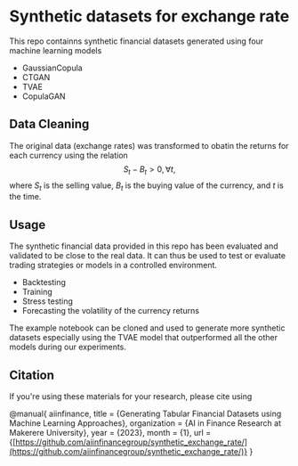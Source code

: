 # Synthetic datasets for exchange rate
This repo containns synthetic financial datasets generated using four machine learning models
- GaussianCopula
- CTGAN
- TVAE
- CopulaGAN 

## Data Cleaning
The original data (exchange rates) was transformed to obatin the returns for each currency using the relation 
$$S_t - B_t>0, \forall t,$$ 
where $S_t$ is the selling value, $B_t$ is the buying value of the currency, and $t$ is the time.

## Usage
The synthetic financial data provided in this repo has been evaluated and validated to be close to the real data. It can thus be used to test or evaluate trading strategies or models in a controlled environment.

- Backtesting
- Training
- Stress testing
- Forecasting the volatility of the currency returns

The example notebook can be cloned and used to generate more synthetic datasets especially using the TVAE model that outperformed all the other models during our experiments.

## Citation
If you're using these materials for your research, please cite using

@manual{
    aiinfinance,
    title = {Generating Tabular Financial Datasets using Machine Learning Approaches},
    organization = {AI in Finance Research at Makerere University},
    year = {2023},
    month = {1},
    url = {[https://github.com/aiinfinancegroup/synthetic_exchange_rate/](https://github.com/aiinfinancegroup/synthetic_exchange_rate/)}
}

